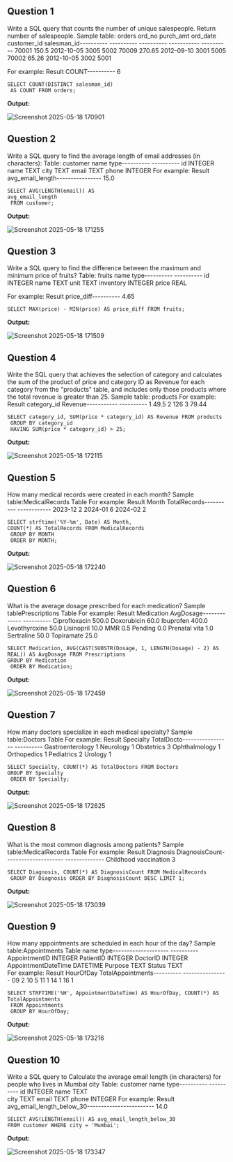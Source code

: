 **Question 1**
--
Write a SQL query that counts the number of unique salespeople. Return number of salespeople.
 Sample table: orders
 ord_no      purch_amt   ord_date    customer_id  salesman_id----------  ----------  ----------  -----------  ----------
70001       150.5       2012-10-05  3005         5002
 70009       270.65      2012-09-10  3001         5005
 70002       65.26       2012-10-05  3002         5001
 
For example:
 Result
 COUNT----------
 6

```
SELECT COUNT(DISTINCT salesman_id)
 AS COUNT FROM orders;
```

**Output:**

![Screenshot 2025-05-18 170901](https://github.com/user-attachments/assets/42a9020f-6f7d-4ca1-ac80-e4343238ea95)


**Question 2**
---
 Write a SQL query to find the average length of email addresses (in characters):
 Table: customer
 name        type----------  ----------
 id          INTEGER
 name        TEXT
 city        TEXT
 email       TEXT
 phone       INTEGER
 For example:
 Result
 avg_email_length----------------
 15.0

```
SELECT AVG(LENGTH(email)) AS 
avg_email_length
 FROM customer;
```

**Output:**

![Screenshot 2025-05-18 171255](https://github.com/user-attachments/assets/96aaba11-f43b-4e02-bf9f-e2ee856aab25)


**Question 3**
---
Write a SQL query to find the difference between the maximum and minimum price of fruits?
 Table: fruits
 name        type----------  ----------
 id          INTEGER
 name        TEXT
 unit        TEXT
 inventory   INTEGER
 price       REAL
 
For example:
 Result
 price_diff----------
 4.65


```
SELECT MAX(price) - MIN(price) AS price_diff FROM fruits;
```

**Output:**

![Screenshot 2025-05-18 171509](https://github.com/user-attachments/assets/70d434de-1719-4329-9d63-f0689655f06b)


**Question 4**
---
Write the SQL query that achieves the selection of category and calculates the sum of the product of price
 and category ID as Revenue for each category from the "products" table, and includes only those products
 where the total revenue is greater than 25.
 Sample table: products
 For example:
 Result
 category_id  Revenue-----------  ----------
 1            49.5
 2            126
 3            79.44

```
SELECT category_id, SUM(price * category_id) AS Revenue FROM products
 GROUP BY category_id
 HAVING SUM(price * category_id) > 25;
```

**Output:**

![Screenshot 2025-05-18 172115](https://github.com/user-attachments/assets/adf74419-0e66-4b86-b86f-266377e9f062)


**Question 5**
---
 How many medical records were created in each month?
 Sample table:MedicalRecords Table
 For example:
 Result
 Month       TotalRecords----------  ------------
 2023-12     2
 2024-01     6
 2024-02     2

```
SELECT strftime('%Y-%m', Date) AS Month, 
COUNT(*) AS TotalRecords FROM MedicalRecords
 GROUP BY MONTH
 ORDER BY MONTH;
```

**Output:**

![Screenshot 2025-05-18 172240](https://github.com/user-attachments/assets/ac214b38-11f3-4271-9907-fa1aff463e82)


**Question 6**
---
 What is the average dosage prescribed for each medication?
 Sample tablePrescriptions Table
 For example:
 Result
 Medication     AvgDosage-------------  ----------
 Ciprofloxacin  500.0
 Doxorubicin    60.0
 Ibuprofen      400.0
 Levothyroxine  50.0
 Lisinopril     10.0
 MMR            0.5
 Pending        0.0
 Prenatal vita  1.0
 Sertraline     50.0
 Topiramate     25.0

```
SELECT Medication, AVG(CAST(SUBSTR(Dosage, 1, LENGTH(Dosage) - 2) AS REAL)) AS AvgDosage FROM Prescriptions
GROUP BY Medication
 ORDER BY Medication;
```

**Output:**

![Screenshot 2025-05-18 172459](https://github.com/user-attachments/assets/f8175262-2ae7-4100-b7e1-43db2286aad1)


**Question 7**
---
 How many doctors specialize in each medical specialty?
 Sample table:Doctors Table
 For example:
 Result
 Specialty          TotalDocto-----------------  ----------
 Gastroenterology   1
 Neurology          1
 Obstetrics         3
 Ophthalmology      1
 Orthopedics        1
 Pediatrics         2
 Urology            1
 

```
SELECT Specialty, COUNT(*) AS TotalDoctors FROM Doctors 
GROUP BY Specialty
 ORDER BY Specialty;
```

**Output:**

![Screenshot 2025-05-18 172625](https://github.com/user-attachments/assets/d41ca5a0-539d-4dd6-83b3-67b20183f053)


**Question 8**
---
What is the most common diagnosis among patients?
 Sample table:MedicalRecords Table
 For example:
 Result
 Diagnosis              DiagnosisCount---------------------  --------------
 Childhood vaccination  3
 

```
SELECT Diagnosis, COUNT(*) AS DiagnosisCount FROM MedicalRecords
 GROUP BY Diagnosis ORDER BY DiagnosisCount DESC LIMIT 1;
```

**Output:**

![Screenshot 2025-05-18 173039](https://github.com/user-attachments/assets/d1d3a977-2615-46b5-911a-86016c8bc06e)


**Question 9**
---
 How many appointments are scheduled in each hour of the day?
 Sample table:Appointments Table
 name                              type--------------------          ----------
 AppointmentID               INTEGER
 PatientID                         INTEGER
 DoctorID                         INTEGER
 AppointmentDateTime   DATETIME
 Purpose                           TEXT
 Status                              TEXT     
For example:
 Result
 HourOfDay   TotalAppointments----------  ----------------
09          2
 10          5
 11          1
 14          1
 16          1

```
SELECT STRFTIME('%H', AppointmentDateTime) AS HourOfDay, COUNT(*) AS TotalAppointments
 FROM Appointments
 GROUP BY HourOfDay;
```

**Output:**

![Screenshot 2025-05-18 173216](https://github.com/user-attachments/assets/21eb183a-73aa-4830-b40f-e3a7e255a954)


**Question 10**
---
 Write a SQL query to Calculate the average email length (in characters) for people who lives in Mumbai city
 Table: customer
 name        type----------  ----------
 id          INTEGER
 name        TEXT   
city        TEXT
 email       TEXT
 phone       INTEGER
 For example:
 Result
 avg_email_length_below_30------------------------
14.0

```
SELECT AVG(LENGTH(email)) AS avg_email_length_below_30 
FROM customer WHERE city = 'Mumbai';
```

**Output:**

![Screenshot 2025-05-18 173347](https://github.com/user-attachments/assets/67325c9b-8cc6-49e9-b996-5f01441c20cf)

